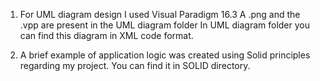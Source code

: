 1) For UML diagram design I used Visual Paradigm 16.3
A .png and the .vpp are present in the UML diagram folder
In UML diagram folder you can find this diagram in XML code format.

2) A brief example of application logic was created using Solid principles regarding my project. You can find it in SOLID directory.